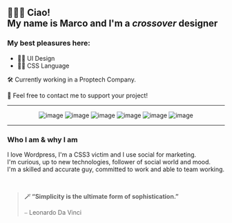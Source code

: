 ## 🧔🏻‍♂️ Ciao! <br> My name is Marco and I'm a _crossover_ designer 

### My best pleasures here: 
- 🧑‍🎨 UI Design
- 🧑‍🔬 CSS Language

🛠️ Currently working in a Proptech Company. 

🤟 Feel  free to contact me to support your project! 

---

<div align="center">

![image](https://img.shields.io/badge/Figma-F24E1E?style=for-the-badge&logo=figma&logoColor=white)
![image](https://img.shields.io/badge/Obsidian-7C3AED.svg?style=for-the-badge&logo=Obsidian&logoColor=white)
![image](https://img.shields.io/badge/Visual%20Studio%20Code-007ACC.svg?style=for-the-badge&logo=Visual-Studio-Code&logoColor=white)
![image](https://img.shields.io/badge/Bootstrap-7952B3.svg?style=for-the-badge&logo=Bootstrap&logoColor=white)
![image](https://img.shields.io/badge/HTML5-E34F26.svg?style=for-the-badge&logo=HTML5&logoColor=white)
![image](https://img.shields.io/badge/CSS3-1572B6.svg?style=for-the-badge&logo=CSS3&logoColor=white)

</div>

---

### Who I am & why I am
I love Wordpress, I'm a CSS3 victim and I use social for marketing. <br>
I'm curious, up to new technologies, follower of social world and mood. <br>
I'm a skilled and accurate guy, committed to work and able to team working. <br>

<br>

> **🪄 “Simplicity is the ultimate form of sophistication.”**
> 
> ⎯ Leonardo Da Vinci 

<!-- 

| 🛠️ SKILLS | 💘 LIKE |
|---|---|
| ★ ★ ★ ★ ★ UI | ♥ ♥ ♥ ♥ ♥ WEB |
| ★ ★ ★ ☆ ★ UX | ♥ ♥ ♥ ♥ ♥ VISUAL |
| ★ ★ ★ ★ ★ HTML | ♥ ♥ ♥ ♥ ♥ MOBILE |
| ★ ★ ★ ★ ★ CSS | ♥ ♥ ♥ ♡ ♥ SCOUTING |
| ☆ ★ ☆ ★ ☆ JS | ♥ ♥ ♥ ♥ ♥ MAC |
| ★ ★ ★ ★ ☆ Figma | ♡ ♥ ♡ ♥ ♡ GIT |
| + WordPress, SEO & Adobe! | + sea, bike & food! |

<table>
	<thead>
		<tr>
			<th><span style="font-size:6px;">SKILLS</span></th>
			<th><span style="font-size:9px;">LIKE</span></th>
		</tr>
	</thead>
	<tbody>
		<tr>
			<td>★ ★ ★ ★ ★ UI </td>
			<td> ♡ ♡ ♡ ♡ ♡ WEB</td>
		</tr>
		<tr>
			<td>★ ★ ★ ★ ★ UX </td>
			<td> ♡ ♡ ♡ ♡ ♡ VISUAL</td>
		</tr>
		<tr>
			<td>★ ★ ★ ★ ★ HTML </td>
			<td> ♡ ♡ ♡ ♡ ♥ MOBILE</td>
		</tr>
		<tr>
			<td>★ ★ ★ ★ ★ CSS </td>
			<td> ♡ ♡ ♡ ♡ ♡ SCOUTING</td>
		</tr>
		<tr>
			<td>☆ ★ ☆ ☆ ☆ JS </td>
			<td> ♡ ♡ ♡ ♡ ♡ MAC</td>
		</tr>
		<tr>
			<td>★ ★ ★ ★ ☆ Figma </td>
			<td> ♥ ♡ ♥ ♡ ♥ GIT</td>
		</tr>
		<tr>
			<td>+ WordPress, SEO & Adobe! </td>
			<td> + sea, bike & food!</td>
		</tr>
	</tbody> -->
</table>

